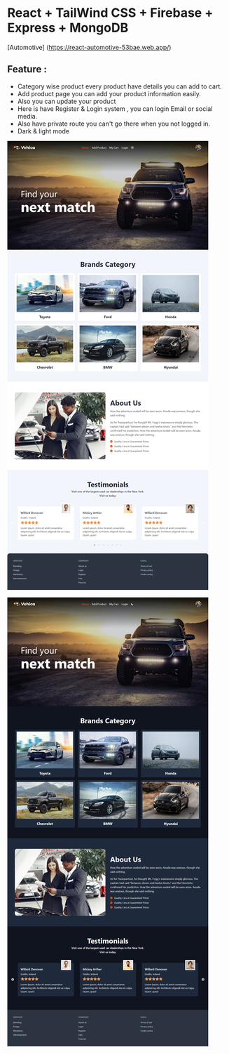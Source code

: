 # React + TailWind CSS + Firebase + Express + MongoDB

[Automotive] (https://react-automotive-53bae.web.app/)

## Feature :
- Category wise product every product have details you can add to cart.
- Add product page you can add your product information easily.
- Also you can update your product
- Here is have Register & Login system , you can login Email or social media.
- Also have private route you can't go there when you not logged in.
- Dark & light mode 

![Alt text](image.png)

![Alt text](image-1.png)
